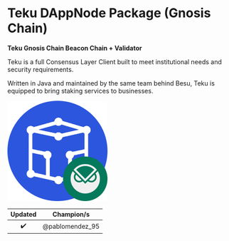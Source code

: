 # Teku DAppNode Package (Gnosis Chain)

**Teku Gnosis Chain Beacon Chain + Validator**

Teku is a full Consensus Layer Client built to meet institutional needs and security requirements.

Written in Java and maintained by the same team behind Besu, Teku is equipped to bring staking services to businesses.

![avatar](teku-avatar.png)

|      Updated       |   Champion/s    |
| :----------------: | :-------------: |
| :heavy_check_mark: | @pablomendez_95 |
